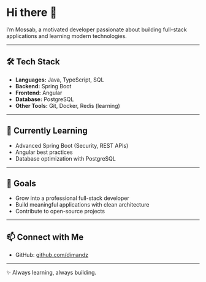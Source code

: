 # Hi there 👋  

I’m Mossab, a motivated developer passionate about building full-stack applications and learning modern technologies.  

---

## 🛠️ Tech Stack  
- **Languages:** Java, TypeScript, SQL  
- **Backend:** Spring Boot  
- **Frontend:** Angular  
- **Database:** PostgreSQL  
- **Other Tools:** Git, Docker, Redis (learning)  

---

## 🌱 Currently Learning  
- Advanced Spring Boot (Security, REST APIs)  
- Angular best practices  
- Database optimization with PostgreSQL  

---

## 🎯 Goals  
- Grow into a professional full-stack developer  
- Build meaningful applications with clean architecture  
- Contribute to open-source projects  

---

## 📫 Connect with Me  
- GitHub: [github.com/dimandz](https://github.com/dimandz)  

---
✨ Always learning, always building.  
